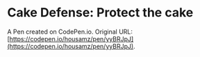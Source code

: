 # Cake Defense: Protect the cake

A Pen created on CodePen.io. Original URL: [https://codepen.io/housamz/pen/yyBRJpJ](https://codepen.io/housamz/pen/yyBRJpJ).

